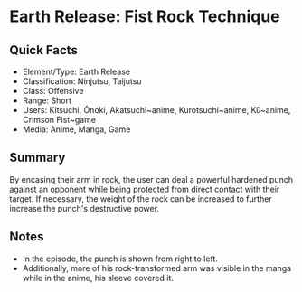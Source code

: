 # Earth Release: Fist Rock Technique

## Quick Facts
- Element/Type: Earth Release
- Classification: Ninjutsu, Taijutsu
- Class: Offensive
- Range: Short
- Users: Kitsuchi, Ōnoki, Akatsuchi~anime, Kurotsuchi~anime, Kū~anime, Crimson Fist~game
- Media: Anime, Manga, Game

## Summary
By encasing their arm in rock, the user can deal a powerful hardened punch against an opponent while being protected from direct contact with their target. If necessary, the weight of the rock can be increased to further increase the punch's destructive power.

## Notes
- In the episode, the punch is shown from right to left.
- Additionally, more of his rock-transformed arm was visible in the manga while in the anime, his sleeve covered it.
